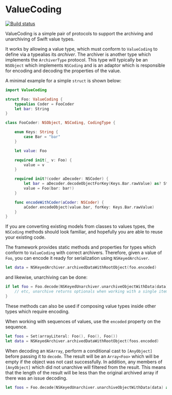 # ValueCoding

[![Build status](https://badge.buildkite.com/482fd5558d9ccf05b669c55f40450166033522f32314a1bbb2.svg)](https://buildkite.com/blindingskies/valuecoding)

ValueCoding is a simple pair of protocols to support the archiving and unarchiving of Swift value types.

It works by allowing a value type, which must conform to `ValueCoding` to define via a typealias its *archiver*. The archiver is another type which implements the `ArchiverType` protocol. This type will typically be an `NSObject` which implements `NSCoding` and is an adaptor which is responsible for encoding and decoding the properties of the value.

A minimal example for a simple `struct` is shown below:

```swift
import ValueCoding

struct Foo: ValueCoding {
    typealias Coder = FooCoder
    let bar: String
}

class FooCoder: NSObject, NSCoding, CodingType {

    enum Keys: String {
        case Bar = "bar"
    }

    let value: Foo

    required init(_ v: Foo) {
        value = v
    }

    required init?(coder aDecoder: NSCoder) {
        let bar = aDecoder.decodeObjectForKey(Keys.Bar.rawValue) as? String
        value = Foo(bar: bar!)
    }

    func encodeWithCoder(aCoder: NSCoder) {
        aCoder.encodeObject(value.bar, forKey: Keys.Bar.rawValue)
    }
}
```

If you are converting existing models from classes to values types, the `NSCoding` methods should look familiar, and hopefully you are able to reuse your existing code.

The framework provides static methods and properties for types which conform to `ValueCoding` with correct archivers. Therefore, given a value of `Foo`, you can encode it ready for serialization using `NSKeyedArchiver`.

```swift
let data = NSKeyedArchiver.archivedDataWithRootObject(foo.encoded)
```

and likewise, unarchiving can be done:

```swift
if let foo = Foo.decode(NSKeyedUnarchiver.unarchiveObjectWithData(data)) {
    // etc, unarchive returns optionals when working with a single item.
}
```

These methods can also be used if composing value types inside other types which require encoding.

When working with sequences of values, use the `encoded` property on the sequence.

```swift
let foos = Set(arrayLiteral: Foo(), Foo(), Foo())
let data = NSKeyedArchiver.archivedDataWithRootObject(foos.encoded)
```

When decoding an `NSArray`, perform a conditional cast to `[AnyObject]` before passing it to `decode`. The result will be an `Array<Foo>` which will be empty if the object was not cast successfully. In addition, any members of `[AnyObject]` which did not unarchive will filtered from the result. This means that the length of the result will be less than the original archived array if there was an issue decoding.

```swift
let foos = Foo.decode(NSKeyedUnarchiver.unarchiveObjectWithData(data) as? [AnyObject])
```


